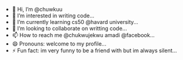 - 👋 Hi, I’m @chuwkuu
- 👀 I’m interested in writing code...
- 🌱 I’m currently learning cs50 @havard university...
- 💞️ I’m looking to collaborate on writting code...
- 📫 How to reach me @chukwujekwu amadi @facebook...
- 😄 Pronouns: welcome to my profile...
- ⚡ Fun fact: im very funny to be a friend with but im always silent...

<!---
chuwkuu/chuwkuu is a ✨ special ✨ repository because its `README.md` (this file) appears on your GitHub profile.
You can click the Preview link to take a look at your changes.
--->
